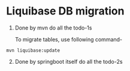 # Liquibase DB migration

1. Done by mvn do all the todo-1s
   
   To migrate tables, use following command-
   
```shell
mvn liquibase:update
```

2. Done by springboot itself do all the todo-2s


